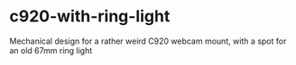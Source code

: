 # c920-with-ring-light
Mechanical design for a rather weird C920 webcam mount, with a spot for an old 67mm ring light
